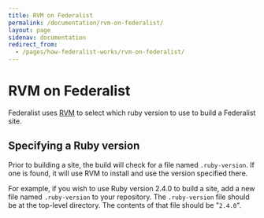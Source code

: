 ```yaml
---
title: RVM on Federalist
permalink: /documentation/rvm-on-federalist/
layout: page
sidenav: documentation
redirect_from:
  - /pages/how-federalist-works/rvm-on-federalist/
---
```


# RVM on Federalist

Federalist uses [RVM](https://rvm.io/) to select which ruby version to use to build a Federalist site.

## Specifying a Ruby version

Prior to building a site, the build will check for a file named `.ruby-version`. If one is found, it will use RVM to install and use the version specified there.

For example, if you wish to use Ruby version 2.4.0 to build a site, add a new file named `.ruby-version` to your repository. The `.ruby-version` file should be at the top-level directory. The contents of that file should be "`2.4.0`".
